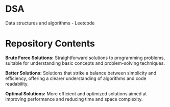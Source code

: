 # DSA
Data structures and algorithms - Leetcode

# Repository Contents
**Brute Force Solutions:** Straightforward solutions to programming problems, suitable for understanding basic concepts and problem-solving techniques.

**Better Solutions:** Solutions that strike a balance between simplicity and efficiency, offering a clearer understanding of algorithms and code readability.

**Optimal Solutions:** More efficient and optimized solutions aimed at improving performance and reducing time and space complexity.
